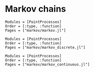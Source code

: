# Markov chains

```@autodocs
Modules = [PointProcesses]
Order = [:type, :function]
Pages = ["markov/markov.jl"]
```

```@autodocs
Modules = [PointProcesses]
Order = [:type, :function]
Pages = ["markov/markov_discrete.jl"]
```

```@autodocs
Modules = [PointProcesses]
Order = [:type, :function]
Pages = ["markov/markov_continuous.jl"]
```
